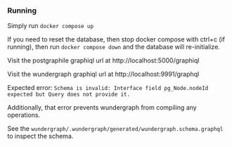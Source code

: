 ### Running

Simply run `docker compose up`

If you need to reset the database, then stop docker compose with ctrl+c (if running), then run `docker compose down` and the database will re-initialize.

Visit the postgraphile graphiql url at http://localhost:5000/graphiql

Visit the wundergraph graphiql url at http://localhost:9991/graphql

Expected error: `Schema is invalid: Interface field pg_Node.nodeId expected but Query does not provide it.`

Additionally, that error prevents wundergraph from compiling any operations.

See the `wundergraph/.wundergraph/generated/wundergraph.schema.graphql` to inspect the schema.

